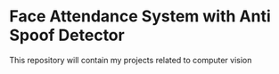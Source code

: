 # Face Attendance System with Anti Spoof Detector
 This repository will contain my projects related to computer vision
